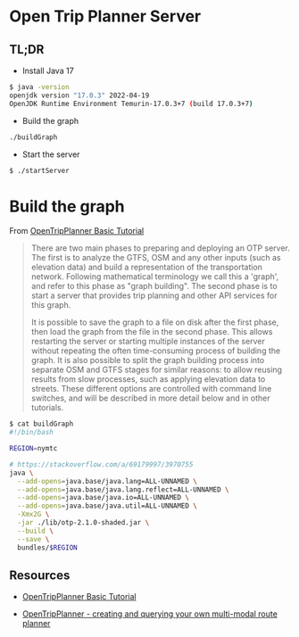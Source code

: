 # Open Trip Planner Server

## TL;DR

- Install Java 17

```sh
$ java -version
openjdk version "17.0.3" 2022-04-19
OpenJDK Runtime Environment Temurin-17.0.3+7 (build 17.0.3+7)
```

- Build the graph

```sh
./buildGraph
```

- Start the server

```sh
$ ./startServer
```

# Build the graph

From [OpenTripPlanner Basic Tutorial](http://docs.opentripplanner.org/en/dev-2.x/Basic-Tutorial/#building-graphs)

> There are two main phases to preparing and deploying an OTP server. The first
> is to analyze the GTFS, OSM and any other inputs (such as elevation data) and
> build a representation of the transportation network. Following mathematical
> terminology we call this a 'graph', and refer to this phase as "graph
> building". The second phase is to start a server that provides trip planning
> and other API services for this graph.
>
> It is possible to save the graph to a file on disk after the first phase,
> then load the graph from the file in the second phase. This allows restarting
> the server or starting multiple instances of the server without repeating the
> often time-consuming process of building the graph. It is also possible to
> split the graph building process into separate OSM and GTFS stages for
> similar reasons: to allow reusing results from slow processes, such as
> applying elevation data to streets. These different options are controlled
> with command line switches, and will be described in more detail below and in
> other tutorials.

```sh
$ cat buildGraph
#!/bin/bash

REGION=nymtc

# https://stackoverflow.com/a/69179997/3970755
java \
  --add-opens=java.base/java.lang=ALL-UNNAMED \
  --add-opens=java.base/java.lang.reflect=ALL-UNNAMED \
  --add-opens=java.base/java.io=ALL-UNNAMED \
  --add-opens=java.base/java.util=ALL-UNNAMED \
  -Xmx2G \
  -jar ./lib/otp-2.1.0-shaded.jar \
  --build \
  --save \
  bundles/$REGION
```

## Resources

- [OpenTripPlanner Basic Tutorial](http://docs.opentripplanner.org/en/dev-2.x/Basic-Tutorial/)

- [OpenTripPlanner - creating and querying your own multi-modal route planner](https://www.researchgate.net/publication/321110774_OpenTripPlanner_-_creating_and_querying_your_own_multi-modal_route_planner)
